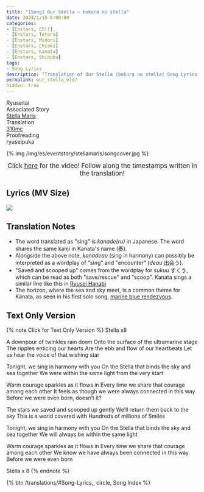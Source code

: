 ```yaml
---
title: "[Song] Our Stella – bokura no stella"
date: 2024/1/15 8:00:00
categories:
- [Enstars, ES!!]
- [Enstars, Tetora]
- [Enstars, Midori]
- [Enstars, Chiaki]
- [Enstars, Kanata]
- [Enstars, Shinobu]
tags:
- Song Lyrics
description: "Translation of Our Stella (bokura no stella) Song Lyrics by 310mc. By Ryuseitai from the Climax Event Stella Maris."
permalink: our_stella_old/
hidden: true
---
```

<div class="three-wrapper" style="--storyColor:#965e7d;--storyColor-rgb:150,94,125;--storyColor-h:326.8;--storyColor-s: 23%;--storyColor-l:47.8%;">
    <div class="info-area">
        <div class="info">
            <div class="info-item characters">
                <div class="label">
                    Ryuseitai
                </div>
                <div class="value">
                <a href="/categories/Enstars/Kanata" character="Kanata"></a>
                <a href="/categories/Enstars/Tetora" character="Tetora"></a>
                <a href="/categories/Enstars/Chiaki" character="Chiaki"></a>
                <a href="/categories/Enstars/Midori" character="Midori"></a>
                <a href="/categories/Enstars/Shinobu" character="Shinobu"></a>
                </div>
            </div>
            <div class="info-item one">
                <div class="label">
                    Associated Story
                </div>
                <div class="value">
                    <a href="/stella_maris">Stella Maris</a>
                </div>
            </div>
            <div class="info-item two">
                <div class="label">
                    Translation
                </div>
                <div class="value">
                    <a href="/about">310mc</a>
                </div>
            </div>
            <div class="info-item three">
                <div class="label">
                   Proofreading
                </div>
                <div class="value">
                    ryuseipuka
                </div>
            </div>
        </div>
    </div>
</div>

<!-- more -->

{% img /img/es/eventstory/stellamaris/songcover.jpg %}

<big><p align="center">Click <a href="https://www.youtube.com/watch?v=USpJ_6dGGTg" target="_blank">here</a> for the video! Follow along the timestamps written in the translation!</p></big>

## Lyrics (MV Size)

<img src="/img/es/songs/ourstella.png">

## Translation Notes

* The word translated as "sing" is <em>kanade(ru)</em> in Japanese. The word shares the same kanji in Kanata's name (奏).
* Alongside the above note, <em>kanadeau</em> (sing in harmony) can possibly be interpreted as a wordplay of "sing" and "encounter" (<em>deau</em> 出会う).
* "Saved and scooped up" comes from the wordplay for <em>sukuu</em> すくう, which can be read as both "save/rescue" and "scoop". Kanata sings a similar line like this in <a href="https://ensemble-stars.fandom.com/wiki/Ryusei_Hanabi_(Lyrics)" target="_blank">Ryusei Hanabi</a>.
* The horizon, where the sea and sky meet, is a common theme for Kanata, as seen in his first solo song, <a href="https://ensemble-stars.fandom.com/wiki/Marine_Blue_Rendezvous_(Lyrics)" target="_blank">marine blue rendezvous</a>.

## Text Only Version

{% note Click for Text Only Version %}
Stella x8

A downpour of twinkles rain down
Onto the surface of the ultramarine stage
The ripples enticing our hearts
Are the ebb and flow of our heartbeats
Let us hear the voice of that wishing star


Tonight, we sing in harmony with you
On the Stella that binds the sky and sea together
We were within the same light from the very start


Warm courage sparkles as it flows in
Every time we share that courage among each other
It feels as though we were always connected in this way
Before we were even born,
doesn’t it?


The stars we saved and scooped up gently
We’ll return them back to the sky
This is a world covered with
Hundreds of millions of
Smiles


Tonight, we sing in harmony with you
On the Stella that binds the sky and sea together
We will always be within the same light

Warm courage sparkles as it flows in
Every time we share that courage among each other
We know we have always been connected in this way
Before we were even born

Stella x 8
{% endnote %}

<div toc>
<!--{% btn /stella_maris,, star, Event Story: Stella Maris %}-->
{% btn /translations/#Song-Lyrics,, circle, Song Index %}
</div>
